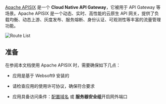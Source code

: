 [Apache APISIX]() 是一个 **Cloud Native API Gateway**，它被用于 API Gateway  等场景。Apache APISIX 是一个动态、实时、高性能的云原生 API 网关，提供了负载均衡、动态上游、灰度发布、服务熔断、身份认证、可观测性等丰富的流量管理功能。


![Route List](https://libs.websoft9.com/Websoft9/DocsPicture/zh/apisix/apisix-routelist-websoft9.png)


## 准备

在参阅本文档使用 Apache APISIX 时，需要确保如下几点：

- 应用是基于 Websoft9 安装的

- 请检查应用的使用许可协议，确保符合要求

- 应用具备访问条件：[配置域名](./guide/appsetdomain) 或 **服务器安全组**开启网外端口